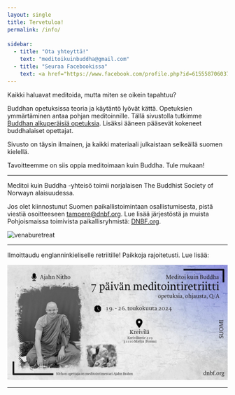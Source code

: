 ```yaml
---
layout: single
title: Tervetuloa!
permalink: /info/

sidebar:
  - title: "Ota yhteyttä!"
    text: "meditoikuinbuddha@gmail.com"
  - title: "Seuraa Facebookissa"
    text: <a href="https://www.facebook.com/profile.php?id=61555870603768">Meditoi kuin Buddha</a>
---
```

Kaikki haluavat meditoida, mutta miten se oikein tapahtuu?

Buddhan opetuksissa teoria ja käytäntö lyövät kättä. Opetuksien ymmärtäminen antaa pohjan meditoinnille. Tällä sivustolla tutkimme <a href="https://meditoikuinbuddha.github.io/blog/kukabuddhaoli">Buddhan alkuperäisiä opetuksia</a>. Lisäksi ääneen pääsevät kokeneet buddhalaiset opettajat. 

Sivusto on täysin ilmainen, ja kaikki materiaali julkaistaan selkeällä suomen kielellä.

Tavoitteemme on siis oppia meditoimaan kuin Buddha. Tule mukaan!

<hr>
Meditoi kuin Buddha -yhteisö toimii norjalaisen The Buddhist Society of Norwayn alaisuudessa. 

Jos olet kiinnostunut Suomen paikallistoimintaan osallistumisesta, pistä viestiä osoitteeseen tampere@dnbf.org. Lue lisää järjestöstä ja muista Pohjoismaissa toimivista paikallisryhmistä: <a href="https://www.dnbf.org/en">DNBF.org</a>.


<img src="./images/venabu1.jpg" alt="venaburetreat">

<hr>

Ilmoittaudu englanninkieliselle retriitille! Paikkoja rajoitetusti. Lue lisää:

<a href="https://dnbf.org/kreivila/index.html#slide1"><img src="assets/images/juliste.jpg" alt="nitho retriitti juliste"></a>

<hr>






